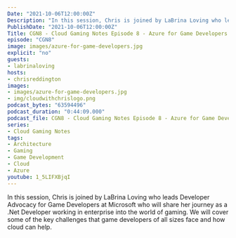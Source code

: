 ```yaml
---
Date: "2021-10-06T12:00:00Z"
Description: "In this session, Chris is joined by LaBrina Loving who leads Developer Advocacy for Game Developers at Microsoft who will share her journey as a .Net Developer working in enterprise into the world of gaming. We will cover some of the key challenges that game developers of all sizes face and how cloud can help."
PublishDate: "2021-10-06T12:00:00Z"
Title: CGN8 - Cloud Gaming Notes Episode 8 - Azure for Game Developers
episode: "CGN8"
image: images/azure-for-game-developers.jpg
explicit: "no"
guests:
- labrinaloving
hosts:
- chrisreddington
images:
- images/azure-for-game-developers.jpg
- img/cloudwithchrislogo.png
podcast_bytes: "63594496"
podcast_duration: "0:44:09.000"
podcast_file: CGN8 - Cloud Gaming Notes Episode 8 - Azure for Game Developers.mp3
series:
- Cloud Gaming Notes
tags:
- Architecture
- Gaming
- Game Development
- Cloud
- Azure
youtube: 1_5LIFXBjqI
---
```

In this session, Chris is joined by LaBrina Loving who leads Developer Advocacy for Game Developers at Microsoft who will share her journey as a .Net Developer working in enterprise into the world of gaming. We will cover some of the key challenges that game developers of all sizes face and how cloud can help.
